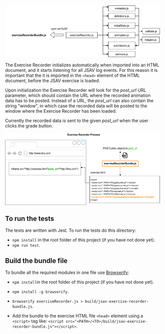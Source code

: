 ![](./Exercise_Recorder_modules.png)

The  Exercise Recorder initializes automatically when imported into an HTML document, and it starts listening for all JSAV log events. For this reason it is important that the it is imported in the `<head>` element of the HTML document, before the JSAV exercise is loaded.

Upon initialization the Exercise Recorder will look for the *post\_url* URL parameter, which should contain the URL where the recorded animation data has to be posted.
Instead of a URL, the *post\_url* can also contain the string "window", in which case the recorded data will be posted to the window where the  Exercise Recorder has been loaded.

Currently the recorded data is sent to the given *post_url* when the user clicks the grade button.

![](./Exercise_Recorder_process.png)

## To run the tests
The tests are written with Jest. To run the tests do this directory:

- `npm install` in the root folder of this project (if you have not done yet).
- `npm run test`.




## Build the bundle file
To bundle all the required modules in one file use [Browserify](http://browserify.org/):
- `npm install`in the root folder of this project (if you have not done yet).
- `npm install -g browserify`.
- `browserify exerciseRecorder.js > build/jsav-exercise-recorder-bundle.js`.

- Add the bundle to the exercise HTML file `<head>` element using a `<script>` tag like:
`<script src="<PATH>/<TO>/build/jsav-exercise-recorder-bundle.js"></script>`.
